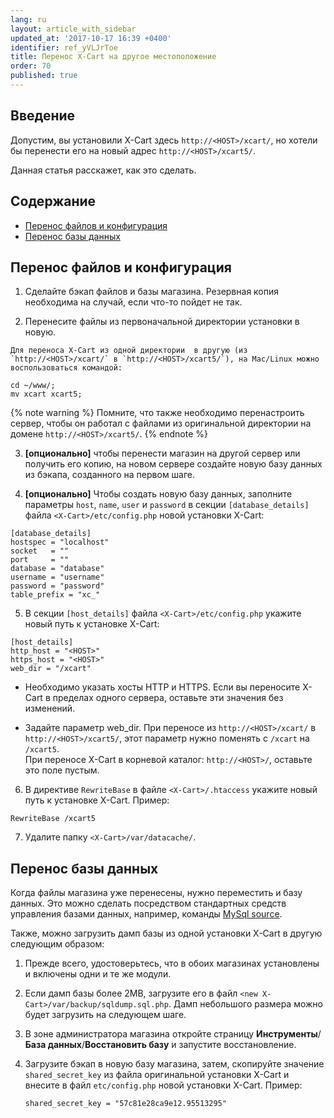 ```yaml
---
lang: ru
layout: article_with_sidebar
updated_at: '2017-10-17 16:39 +0400'
identifier: ref_yVLJrToe
title: Перенос X-Cart на другое местоположение
order: 70
published: true
---
```

## Введение

Допустим, вы установили X-Cart здесь `http://<HOST>/xcart/`, но хотели бы перенести его на новый адрес `http://<HOST>/xcart5/`.  

Данная статья расскажет, как это сделать.

## Содержание

*   [Перенос файлов и конфигурация](#section-2)
*   [Перенос базы данных](#перенос-базы-данных)

## Перенос файлов и конфигурация

  1. Сделайте бэкап файлов и базы магазина. Резервная копия необходима на случай, если что-то пойдет не так. 

  2. Перенесите файлы из первоначальной директории установки в новую.

    Для переноса X-Cart из одной директории  в другую (из `http://<HOST>/xcart/` в `http://<HOST>/xcart5/`), на Mac/Linux можно воспользоваться командой:

  ```
  cd ~/www/;
  mv xcart xcart5;
  ```

  {% note warning %}
  Помните, что также необходимо перенастроить сервер, чтобы он работал с файлами из оригинальной директории на домене `http://<HOST>/xcart5/`.
  {% endnote %}
   
  3. **[опционально]** чтобы перенести магазин на другой сервер или получить его копию, на новом сервере создайте новую базу данных из бэкапа, созданного на первом шаге. 

  4. **[опционально]** Чтобы создать новую базу данных, заполните параметры `host`, `name`, `user` и `password` в секции `[database_details]` файла `<X-Cart>/etc/config.php` новой установки X-Cart:

  ```
  [database_details]
  hostspec = "localhost"
  socket   = ""
  port     = ""
  database = "database"
  username = "username"
  password = "password"
  table_prefix = "xc_"
  ```
    
  5. В секции `[host_details]` файла `<X-Cart>/etc/config.php` укажите новый путь к установке X-Cart:  
 
  ```
  [host_details]
  http_host = "<HOST>"
  https_host = "<HOST>"
  web_dir = "/xcart"
  ```

  -	Необходимо указать хосты HTTP и HTTPS. Если вы переносите X-Cart в пределах одного сервера, оставьте эти значения без изменений.     

  -	Задайте параметр web_dir. При переносе из `http://<HOST>/xcart/` в `http://<HOST>/xcart5/`, этот параметр нужно поменять с `/xcart` на `/xcart5`.     
  При переносе X-Cart в корневой каталог: `http://<HOST>/`, оставьте это поле пустым.  
  
  6. В директиве `RewriteBase` в файле `<X-Cart>/.htaccess` укажите новый путь к установке X-Cart. Пример:
   
  ```
  RewriteBase /xcart5
  ```
  7. Удалите папку `<X-Cart>/var/datacache/`. 
 
## Перенос базы данных
 
 Когда файлы магазина уже перенесены, нужно переместить и базу данных. Это можно сделать посредством стандартных средств управления базами данных, например, команды [MySql source](https://dev.mysql.com/doc/mysql-backup-excerpt/5.7/en/reloading-sql-format-dumps.html). 
 
 Также, можно загрузить дамп базы из одной установки X-Cart в другую следующим образом:
 
 1. Прежде всего, удостоверьтесь, что в обоих магазинах установлены и включены одни и те же модули.
 
 2. Если дамп базы более 2MB, загрузите его в файл `<new X-Cart>/var/backup/sqldump.sql.php`. Дамп небольшого размера можно будет загрузить на следующем шаге. 
 
 3. В зоне администратора магазина откройте страницу **Инструменты**/**База данных**/**Восстановить базу** и запустите восстановление. 
 
 4. Загрузите бэкап в новую базу магазина, затем, скопируйте значение `shared_secret_key` из файла оригинальной установки X-Cart и внесите в файл `etc/config.php` новой установки X-Cart. Пример:
 
    ```
    shared_secret_key = "57c81e28ca9e12.95513295"
    ```
